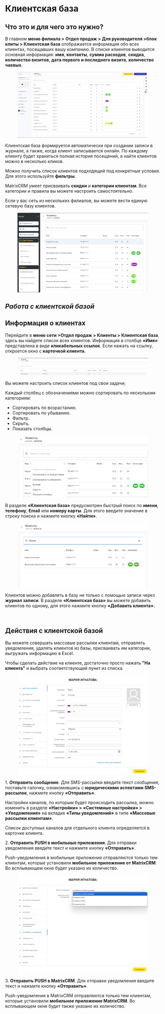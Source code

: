 # Клиентская база

## Что это и для чего это нужно?

В главном **меню филиала > Отдел продаж > Для руководителя >блок клиты > Клиентская база** отображается информация обо всех клиентах, посещавших вашу компанию. В списке клиентов выводится основная информация: **имя**, **контакты**, **сумма расходов**, **скидка**, **количество визитов**, **дата первого и последнего визита**, **количество чаевых**.

<figure><img src="../../../.gitbook/assets/image (363).png" alt=""><figcaption></figcaption></figure>

Клиентская база формируется автоматически при создании записи в журнале, а также, когда клиент записывается онлайн. По каждому клиенту будет храниться полная история посещений, а найти клиентов можно в несколько кликов.

Можно получить список клиентов подходящий под конкретные условия. Для этого используйте **фильтры**.

MatrixCRM умеет присваивать **скидки** и **категории клиентам**. Все категории и правила вы можете настроить самостоятельно.&#x20;

Если у вас сеть из нескольких филиалов, вы можете вести единую сетевую базу клиентов.&#x20;

<figure><img src="../../../.gitbook/assets/image (346).png" alt=""><figcaption></figcaption></figure>

## _Работа с клиентской базой_

## **Информация о клиентах**

Перейдите в **меню сети >Отдел продаж > Клиенты > Клиентская база**, здесь вы найдете список всех клиентов. Информация в столбце **«Имя»** представлена в виде **кликабельных ссылок**. Если нажать на ссылку, откроется окно с **карточкой клиента.**

<figure><img src="../../../.gitbook/assets/image (347).png" alt=""><figcaption></figcaption></figure>

Вы можете настроить список клиентов под свои задачи;

Каждый столбец с обозначениями можно сортировать по нескольким категориям:

* Сортировать по возрастанию.
* Сортировать по убыванию.
* Фильтр.
* Скрыть.
* Показать столбцы.

<figure><img src="../../../.gitbook/assets/image (348).png" alt=""><figcaption></figcaption></figure>

В разделе **«Клиентская база»** предусмотрен быстрый поиск по **имени**, **телефону**, **Email** или **номеру карты**. Для этого введите значение в строку поиска и нажмите кнопку **«Найти»**.

<figure><img src="../../../.gitbook/assets/image (350).png" alt=""><figcaption></figcaption></figure>

Клиентов можно добавлять в базу не только с помощью записи через **журнал записи**. В разделе **«Клиентская база»** вы можете добавить клиентов по одному, для этого нажмите кнопку **«Добавить клиента».**

<figure><img src="https://support.yclients.com/files/download/2aa319e6-e8fd-11ed-a147-fa163e2ff576" alt=""><figcaption></figcaption></figure>

## **Действия с клиентской базой**

Вы можете совершать массовые рассылки клиентам, отправлять уведомления, удалять клиентов из базы, присваивать им категории, выгружать информацию в Excel.

Чтобы сделать действие на клиенте, достаточно просто нажать **"На клиента"** и выбрать соответствующий пункт из списка.

<figure><img src="../../../.gitbook/assets/image (351).png" alt=""><figcaption></figcaption></figure>

1\. **Отправить сообщение**. Для SMS-рассылки введите текст сообщения, поставьте галочку, ознакомившись с **юридическими аспектами SMS-рассылок**, нажмите кнопку **«Отправить»**.&#x20;

Настройки каналов, по которым будет происходить рассылка, можно изменить в разделе **«Настройки» > «Системные настройки» > «Уведомления»** на вкладке **«Типы уведомлений»** в типе **«Массовые рассылки клиентам»**.

Список доступных каналов для отдельного клиента определяется в карточке клиента.

2\. **Отправить PUSH в мобильные приложения**. Для отправки уведомления введите текст и нажмите кнопку **«Отправить»**.

Push-уведомления в мобильные приложения отправляются только тем клиентам, которые установили **мобильное приложение от MatrixCRM**. Во всплывающем окне будет указано их количество.

<figure><img src="../../../.gitbook/assets/image (352).png" alt=""><figcaption></figcaption></figure>

3\. **Отправить PUSH в MatrixCRM**. Для отправки уведомления введите текст и нажмите кнопку **«Отправить»**.&#x20;

Push-уведомления в MatrixCRM отправляются только тем клиентам, которые установили **мобильное приложение MatrixCRM**. Во всплывающем окне будет также указано их количество.

